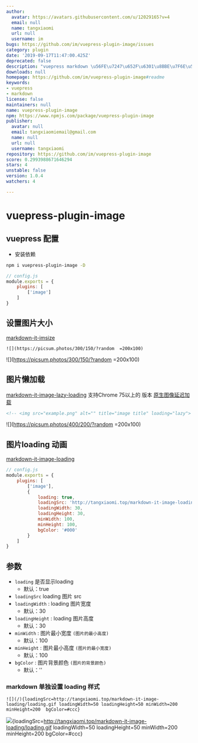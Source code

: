 ```yaml
---
author:
  avatar: https://avatars.githubusercontent.com/u/12029165?v=4
  email: null
  name: tangxiaomi
  url: null
  username: im
bugs: https://github.com/im/vuepress-plugin-image/issues
category: plugin
date: '2019-09-17T11:47:00.425Z'
deprecated: false
description: "vuepress markdown \u56FE\u7247\u652F\u6301\u8BBE\u7F6E\u5BBD\u9AD8"
downloads: null
homepage: https://github.com/im/vuepress-plugin-image#readme
keywords:
- vuepress
- markdown
license: false
maintainers: null
name: vuepress-plugin-image
npm: https://www.npmjs.com/package/vuepress-plugin-image
publisher:
  avatar: null
  email: tangxiaomiemail@gmail.com
  name: null
  url: null
  username: tangxiaomi
repository: https://github.com/im/vuepress-plugin-image
score: 0.2993988671646294
stars: 4
unstable: false
version: 1.0.4
watchers: 4

---
```


# vuepress-plugin-image



## vuepress 配置

* 安装依赖

```bash
npm i vuepress-plugin-image -D
```

```js
// config.js
module.exports = { 
    plugins: [
        ['image']
    ]
} 
```

## 设置图片大小  
[markdown-it-imsize](https://www.npmjs.com/package/markdown-it-imsize)

```
![](https://picsum.photos/300/150/?random  =200x100)
```

![](https://picsum.photos/300/150/?random  =200x100)


## 图片懒加载
[markdown-it-image-lazy-loading](https://www.npmjs.com/package/markdown-it-image-lazy-loading)
支持Chrome 75以上的 版本 [原生图像延迟加载](https://addyosmani.com/blog/lazy-loading/)

```html
<!-- <img src="example.png" alt="" title="image title" loading="lazy"> -->
```

![](https://picsum.photos/400/200/?random  =200x100)


## 图片loading 动画
[markdown-it-image-loading](https://www.npmjs.com/package/markdown-it-image-loading)

```js
// config.js
module.exports = { 
    plugins: [
        ['image'],
        {
            loading: true,
            loadingSrc: 'http://tangxiaomi.top/markdown-it-image-loading/loading.gif',
            loadingWidth: 30,
            loadingHeight: 30,
            minWidth: 100,
            minHeight: 100,
            bgColor: '#000'
        }
    ]
} 
```

## 参数

* `loading` 是否显示loading
    - 默认：true
* `loadingSrc` loading 图片 src 
* `loadingWidth` : loading 图片宽度
    - 默认：30
* `loadingHeight` : loading 图片高度
    - 默认：30
* `minWidth` : 图片最小宽度 `(图片的最小高度)`
    - 默认：100  
* `minHeight` : 图片最小高度 `(图片的最小宽度)`
    - 默认：100 
* `bgColor` : 图片背景颜色 `(图片的背景颜色)`
    - 默认：''  

### markdown 单独设置 loading 样式

```
![](/){loadingSrc=http://tangxiaomi.top/markdown-it-image-loading/loading.gif loadingWidth=50 loadingHeight=50 minWidth=200 minHeight=200  bgColor=#ccc} 
```
![](/){loadingSrc=http://tangxiaomi.top/markdown-it-image-loading/loading.gif loadingWidth=50 loadingHeight=50 minWidth=200 minHeight=200  bgColor=#ccc} 


